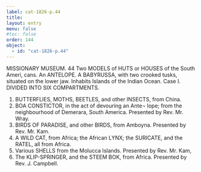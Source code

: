 ```yaml
---
label: cat-1826-p.44
title: 
layout: entry
menu: false
#toc: false
order: 144
object:
  - id: "cat-1826-p.44"
---
```


MISSIONARY MUSEUM.
44
Two MODELS of HUTS or HOUSES of the South Ameri,
cans.
An ANTELOPE.
A BABYRUSSA, with two crooked tusks, situated on the
lower jaw.
Inhabits Islands of the Indian Ocean.
Case I.
DIVIDED INTO SIX COMPARTMENTS.
1. BUTTERFLIES, MOTHS, BEETLES, and other
INSECTS, from China.
9. BOA CONSTICTOR, in the act of devouring an Ante¬
lope; from the neighbourhood of Demerara, South
America.
Presented by Rev. Mr. Wray.
3. BIRDS OF PARADISE, and other BIRDS, from
Amboyna.
Presented by Rev. Mr. Kam.
4. A WILD CAT, from Africa; the African LYNX; the
SURICATE, and the RATEL, all from Africa.
5. Various SHELLS from the Molucca Islands.
Presented by Rev. Mr. Kam,
6. The KLIP-SPRINGER, and the STEEM BOK, from
Africa.
Presented by Rev. J. Campbell.
